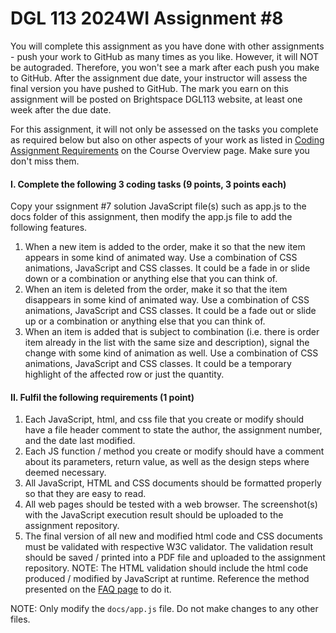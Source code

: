 # DGL 113 2024WI Assignment #8

You will complete this assignment as you have done with other
assignments - push your work to GitHub as many times as you like.
However, it will NOT be autograded. Therefore, you won't see a mark
after each push you make to GitHub. After the assignment due date,
your instructor will assess the final version you have pushed to
GitHub. The mark you earn on this assignment will be posted on
Brightspace DGL113 website, at least one week after the due date.

For this assignment, it will not only be assessed on the tasks you
complete as required below but also on other aspects of your work as
listed in
[Coding Assignment Requirements](https://mycourses.nic.bc.ca//content/enforced/28571-e6bc4c08-994b-4afc-9738-80ef1456d9e9/01Overview/assnRequirements.html?isCourseFile=true&ou=28571)
on the Course Overview page. Make sure you don't miss them.

#### I. Complete the following 3 coding tasks (9 points, 3 points each)

Copy your ssignment #7 solution JavaScript file(s) such as app.js to
the docs folder of this assignment, then modify the app.js file to add
the following features.

1. When a new item is added to the order, make it so that the new item
   appears in some kind of animated
   way. Use a combination of CSS animations, JavaScript and CSS classes.
   It could be a fade in or slide down
   or a combination or anything else that you can think of.
2. When an item is deleted from the order, make it so that the item
   disappears in some kind of animated
   way. Use a combination of CSS animations, JavaScript and CSS
   classes. It could be a fade out or slide up
   or a combination or anything else that you can think of.
3. When an item is added that is subject to combination (i.e. there
   is order item already in the list with
   the same size and description), signal the change with some kind
   of animation as well. Use a combination
   of CSS animations, JavaScript and CSS classes. It could be a
   temporary highlight of the affected row
   or just the quantity.

#### II. Fulfil the following requirements (1 point)

1. Each JavaScript, html, and css file that you create or modify
   should have a file header comment to state the author, the assignment
   number, and the date last modified.
2. Each JS function / method you create or modify should have a comment
   about its parameters, return value, as well as the design steps where
   deemed necessary.
3. All JavaScript, HTML and CSS documents should be formatted properly
   so that they are easy to read.
4. All web pages should be tested with a web browser. The screenshot(s)
   with the JavaScript execution result should be uploaded to the
   assignment repository.
5. The final version of all new and modified html code and CSS documents
   must be validated with respective W3C validator. The validation result
   should be saved / printed into a PDF file and uploaded to the assignment repository.
   NOTE: The HTML validation should include the html code
   produced / modified by JavaScript at runtime. Reference the method
   presented on the
   [FAQ page](https://mycourses.nic.bc.ca//content/enforced/28571-e6bc4c08-994b-4afc-9738-80ef1456d9e9/01Overview/faq.html?isCourseFile=true&ou=28571) to do it.

NOTE: Only modify the `docs/app.js` file. Do not make changes to
any other files.
